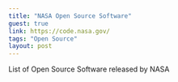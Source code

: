 ```yaml
---
title: "NASA Open Source Software"
guest: true
link: https://code.nasa.gov/
tags: "Open Source"
layout: post
---
```


List of Open Source Software released by NASA